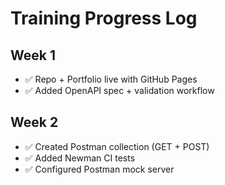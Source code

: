 # Training Progress Log

## Week 1

- ✅ Repo + Portfolio live with GitHub Pages
- ✅ Added OpenAPI spec + validation workflow

## Week 2

- ✅ Created Postman collection (GET + POST)
- ✅ Added Newman CI tests
- ✅ Configured Postman mock server
